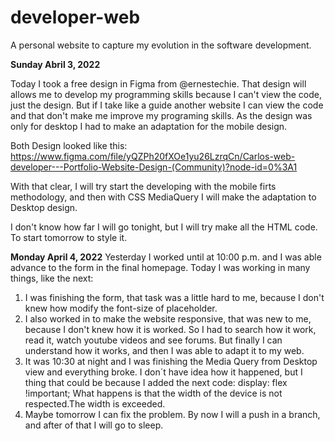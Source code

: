 # developer-web
A personal website to capture my evolution in the software development.

**Sunday Abril 3, 2022**

Today I took a free design in Figma from @ernestechie. That design will allows me to develop my programming skills because I can't view the code, just the design. But if I take like a guide another website I can view the code and that don't make me improve my programing skills. As the design was only for desktop I had to make an adaptation for the mobile design.

Both Design looked like this: 
https://www.figma.com/file/yQZPh20fXOe1yu26LzrqCn/Carlos-web-developer---Portfolio-Website-Design-(Community)?node-id=0%3A1

With that clear, I will try start the developing with the mobile firts methodology, and then with CSS MediaQuery I will make the adaptation to Desktop design.

I don't know how far I will go tonight, but I will try make all the HTML code. To start tomorrow to style it.

**Monday April 4, 2022**
Yesterday I worked until at 10:00 p.m. and I was able advance to the form in the final homepage.
Today I was working in many things, like the next:
1. I was finishing the form, that task was a little hard to me, because I don't knew how modify the font-size of placeholder.
2. I also worked in to make the website responsive, that was new to me, because I don't knew how it is worked. So I had to search how it work, read it, watch youtube videos and see forums. But finally I can understand how it works, and then I was able to adapt it to my web.
3. It was 10:30 at night and I was finishing the Media Query from Desktop view and everything broke. I don´t have idea how it happened, but I thing that could be because I added the next code: display: flex !important;
What happens is that the width of the device is not respected.The width is exceeded.
4. Maybe tomorrow I can fix the problem. By now I will a push in a branch, and after of that I will go to sleep.